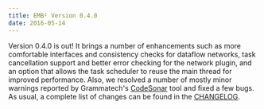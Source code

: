 ```yaml
---
title: EMB² Version 0.4.0
date: 2016-05-14
---
```

Version 0.4.0 is out! It brings a number of enhancements such as more comfortable interfaces and consistency checks for dataflow networks, task cancellation support and better error checking for the network plugin, and an option that allows the task scheduler to reuse the main thread for improved performance. Also, we resolved a number of mostly minor warnings reported by Grammatech's [CodeSonar](https://www.grammatech.com/products/codesonar) tool and fixed a few bugs. As usual, a complete list of changes can be found in the [CHANGELOG](https://github.com/siemens/embb/blob/v0.4.0/CHANGELOG.md).